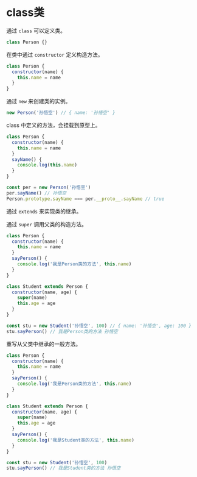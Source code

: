 # class类

通过 `class` 可以定义类。

```js
class Person {}
```

在类中通过 `constructor` 定义构造方法。

```js
class Person {
  constructor(name) {
    this.name = name
  }
}
```

通过 `new` 来创建类的实例。

```js
new Person('孙悟空') // { name: '孙悟空' }
```

class 中定义的方法，会挂载到原型上。

```js
class Person {
  constructor(name) {
    this.name = name
  }
  sayName() {
    console.log(this.name)
  }
}

const per = new Person('孙悟空')
per.sayName() // 孙悟空
Person.prototype.sayName === per.__proto__.sayName // true
```

通过 `extends` 来实现类的继承。

通过 `super` 调用父类的构造方法。

```js
class Person {
  constructor(name) {
    this.name = name
  }
  sayPerson() {
    console.log('我是Person类的方法', this.name)
  }
}

class Student extends Person {
  constructor(name, age) {
    super(name)
    this.age = age
  }
}

const stu = new Student('孙悟空', 100) // { name: '孙悟空', age: 100 }
stu.sayPerson() // 我是Person类的方法 孙悟空
```

重写从父类中继承的一般方法。

```js
class Person {
  constructor(name) {
    this.name = name
  }
  sayPerson() {
    console.log('我是Person类的方法', this.name)
  }
}

class Student extends Person {
  constructor(name, age) {
    super(name)
    this.age = age
  }
  sayPerson() {
    console.log('我是Student类的方法', this.name)
  }
}

const stu = new Student('孙悟空', 100)
stu.sayPerson() // 我是Student类的方法 孙悟空
```
